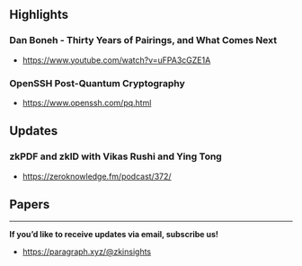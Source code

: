 ## Highlights
### Dan Boneh - Thirty Years of Pairings, and What Comes Next
- <https://www.youtube.com/watch?v=uFPA3cGZE1A>
### OpenSSH Post-Quantum Cryptography
- <https://www.openssh.com/pq.html>

## Updates
### zkPDF and zkID with Vikas Rushi and Ying Tong
- <https://zeroknowledge.fm/podcast/372/>

## Papers

---
**If you’d like to receive updates via email, subscribe us!**

- <https://paragraph.xyz/@zkinsights>
